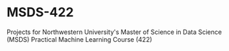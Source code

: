 # MSDS-422
Projects for Northwestern University's Master of Science in Data Science (MSDS) Practical Machine Learning Course (422)
